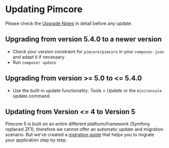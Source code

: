 # Updating Pimcore

Please check the [Upgrade Notes](../README.md) in detail before any update. 

## Upgrading from version 5.4.0 to a newer version
- Check your version constraint for `pimcore/pimcore` in your `composer.json` and adapt it if necessary
- Run `composer update`

## Upgrading from version >= 5.0 to <= 5.4.0
- Use the built-in update functionality:  *Tools* > *Update* or the `bin/console` update command.

## Updating from Version <= 4 to Version 5
Pimcore 5 is built on an entire different platform/framework (Symfony replaced ZF1), therefore we cannot 
offer an automatic update and migration scenario. But we've created a [migration guide](./01_Upgrade_from_4_to_5/README.md) 
that helps you to migrate your application step by step. 



